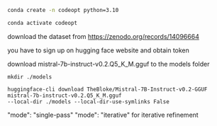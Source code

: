 ```bash
conda create -n codeopt python=3.10
```
```bash
conda activate codeopt
```

download the dataset from https://zenodo.org/records/14096664

you have to sign up on hugging face website and obtain token


download mistral-7b-instruct-v0.2.Q5_K_M.gguf
to the models folder
```
mkdir ./models
```
```
huggingface-cli download TheBloke/Mistral-7B-Instruct-v0.2-GGUF mistral-7b-instruct-v0.2.Q5_K_M.gguf
--local-dir ./models --local-dir-use-symlinks False
```

"mode": "single-pass"
"mode": "iterative" for iterative refinement

